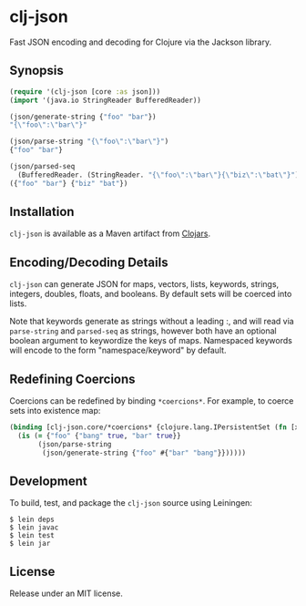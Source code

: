 # clj-json

Fast JSON encoding and decoding for Clojure via the Jackson library.

## Synopsis

```clojure
(require '(clj-json [core :as json]))
(import '(java.io StringReader BufferedReader))

(json/generate-string {"foo" "bar"})
"{\"foo\":\"bar\"}"

(json/parse-string "{\"foo\":\"bar\"}")
{"foo" "bar"}

(json/parsed-seq
  (BufferedReader. (StringReader. "{\"foo\":\"bar\"}{\"biz\":\"bat\"}")))
({"foo" "bar"} {"biz" "bat"})
```

## Installation

`clj-json` is available as a Maven artifact from [Clojars](http://clojars.org/clj-json).

## Encoding/Decoding Details

`clj-json` can generate JSON for maps, vectors, lists, keywords, strings, integers, doubles, floats, and booleans.
By default sets will be coerced into lists.

Note that keywords generate as strings without a leading :, and will read via `parse-string` and `parsed-seq` as strings,
however both have an optional boolean argument to keywordize the keys of maps.
Namespaced keywords will encode to the form "namespace/keyword" by default.

## Redefining Coercions

Coercions can be redefined by binding `*coercions*`. For example, to coerce sets into existence map:

```clojure
(binding [clj-json.core/*coercions* {clojure.lang.IPersistentSet (fn [x] (reduce (fn [acc x] (assoc acc x true)) {} x))}]
  (is (= {"foo" {"bang" true, "bar" true}}
       (json/parse-string
        (json/generate-string {"foo" #{"bar" "bang"}})))))
```

## Development

To build, test, and package the `clj-json` source using Leiningen:

    $ lein deps
    $ lein javac
    $ lein test
    $ lein jar

## License

Release under an MIT license.
